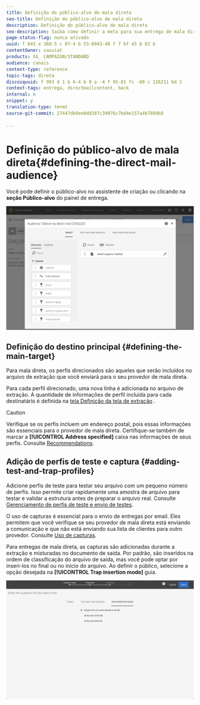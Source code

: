 ```yaml
---
title: Definição do público-alvo de mala direta
seo-title: Definição do público-alvo de mala direta
description: Definição do público-alvo de mala direta
seo-description: Saiba como definir a meta para sua entrega de mala direta.
page-status-flag: nunca ativado
uuid: f 843 e 368-5 c 07-4 b 53-8943-46 f 7 bf 45 b 62 b
contentOwner: sauviat
products: SG_ CAMPAIGN/STANDARD
audience: canais
content-type: reference
topic-tags: direta
discoiquuid: f 993 d 1 b 6-4 b 9 a -4 f 95-81 fc -60 c 126211 bd 2
context-tags: entrega, directmailcontent, back
internal: n
snippet: y
translation-type: tm+mt
source-git-commit: 27447db9ee0dd387c39976c7bd4e157a4b7899b8

---
```



# Definição do público-alvo de mala direta{#defining-the-direct-mail-audience}

Você pode definir o público-alvo no assistente de criação ou clicando na **seção Público-alvo** do painel de entrega.

![](assets/direct_mail_15.png)

## Definição do destino principal {#defining-the-main-target}

Para mala direta, os perfis direcionados são aqueles que serão incluídos no arquivo de extração que você enviará para o seu provedor de mala direta.

Para cada perfil direcionado, uma nova linha é adicionada no arquivo de extração. A quantidade de informações de perfil incluída para cada destinatário é definida na [tela Definição da tela de extração](../../channels/using/defining-the-direct-mail-content.md#defining-the-extraction) .

>[!CAUTION]
>
>Verifique se os perfis incluem um endereço postal, pois essas informações são essenciais para o provedor de mala direta. Certifique-se também de marcar a **[!UICONTROL Address specified]** caixa nas informações de seus perfis. Consulte [Recommendations](../../channels/using/about-direct-mail.md#recommendations).

## Adição de perfis de teste e captura {#adding-test-and-trap-profiles}

Adicione perfis de teste para testar seu arquivo com um pequeno número de perfis. Isso permite criar rapidamente uma amostra de arquivo para testar e validar a estrutura antes de preparar o arquivo real. Consulte [Gerenciamento de perfis de teste e envio de testes](../../sending/using/managing-test-profiles-and-sending-proofs.md).

O uso de capturas é essencial para o envio de entregas por email. Eles permitem que você verifique se seu provedor de mala direta está enviando a comunicação e que não está enviando sua lista de clientes para outro provedor. Consulte [Uso de capturas](../../sending/using/managing-test-profiles-and-sending-proofs.md#using-traps).

Para entregas de mala direta, as capturas são adicionadas durante a extração e misturadas no documento de saída. Por padrão, são inseridos na ordem de classificação do arquivo de saída, mas você pode optar por inseri-los no final ou no início do arquivo. Ao definir o público, selecione a opção desejada na **[!UICONTROL Trap insertion mode]** guia.

![](assets/direct_mail_trap_insertion_mode.png)
